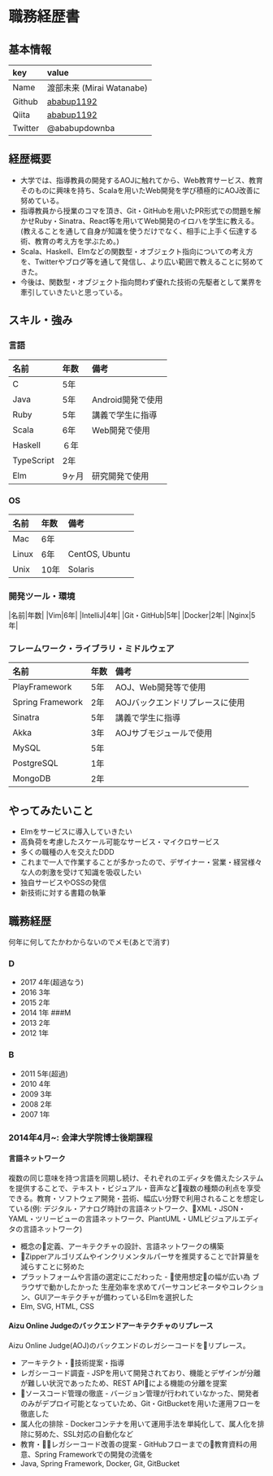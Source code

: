 # 職務経歴書

## 基本情報

|key | value |
|:--|:-------|
|Name | 渡部未来 (Mirai Watanabe)|
|Github| [ababup1192](https://github.com/ababup1192) |
|Qiita| [ababup1192](https://qiita.com/ababup1192) 
|Twitter| @ababupdownba|

## 経歴概要

- 大学では、指導教員の開発するAOJに触れてから、Web教育サービス、教育そのものに興味を持ち、Scalaを用いたWeb開発を学び積極的にAOJ改善に努めている。
- 指導教員から授業のコマを頂き、Git・GitHubを用いたPR形式での問題を解かせRuby・Sinatra、React等を用いてWeb開発のイロハを学生に教える。(教えることを通して自身が知識を使うだけでなく、相手に上手く伝達する術、教育の考え方を学ぶため。)
- Scala、Haskell、Elmなどの関数型・オブジェクト指向についての考え方を、Twitterやブログ等を通して発信し、より広い範囲で教えることに努めてきた。
- 今後は、関数型・オブジェクト指向問わず優れた技術の先駆者として業界を牽引していきたいと思っている。

## スキル・強み

### 言語

|名前|年数|備考|
|:--|:--|:--|
|C| 5年|
|Java| 5年|Android開発で使用|
|Ruby| 5年|講義で学生に指導|
|Scala|6年|Web開発で使用|
|Haskell|６年|
|TypeScript| 2年|
|Elm| 9ヶ月|研究開発で使用|

### OS

|名前|年数|備考|
|:---|:--|:--|
|Mac|6年||
|Linux|6年|CentOS, Ubuntu|
|Unix|10年|Solaris|

### 開発ツール・環境

|名前|年数|
|Vim|6年|
|IntelliJ|4年|
|Git・GitHub|5年|
|Docker|2年|
|Nginx|5年|

### フレームワーク・ライブラリ・ミドルウェア

|名前|年数|備考|
|:---|:--|:--|
|PlayFramework|5年|AOJ、Web開発等で使用|
|Spring Framework|2年|AOJバックエンドリプレースに使用|
|Sinatra|5年|講義で学生に指導|
|Akka|3年|AOJサブモジュールで使用|
|MySQL|5年|
|PostgreSQL|1年|
|MongoDB|2年|


## やってみたいこと

- Elmをサービスに導入していきたい
- 高負荷を考慮したスケール可能なサービス・マイクロサービス
- 多くの職種の人を交えたDDD
- これまで一人で作業することが多かったので、デザイナー・営業・経営様々な人の刺激を受けて知識を吸収したい
- 独自サービスやOSSの発信
- 新技術に対する書籍の執筆

## 職務経歴

何年に何してたかわからないのでメモ(あとで消す)

### D
- 2017 4年(超過なう)
- 2016 3年
- 2015 2年
- 2014 1年
###M
- 2013 2年
- 2012 1年
### B
- 2011 5年(超過)
- 2010 4年
- 2009 3年
- 2008 2年
- 2007 1年

### 2014年4月~: 会津大学院博士後期課程

#### 言語ネットワーク

複数の同じ意味を持つ言語を同期し続け、それぞれのエディタを備えたシステムを提供することで、テキスト・ビジュアル・音声など複数の種類の利点を享受できる。教育・ソフトウェア開発・芸術、幅広い分野で利用されることを想定している(例: デジタル・アナログ時計の言語ネットワーク、XML・JSON・YAML・ツリービューの言語ネットワーク、PlantUML・UMLビジュアルエディタの言語ネットワーク)

- 概念の定義、アーキテクチャの設計、言語ネットワークの構築
- Zipperアルゴリズムやインクリメンタルパーサを推奨することで計算量を減らすことに努めた
- プラットフォームや言語の選定にこだわった - 使用想定の幅が広い為 ブラウザで動かしたかった 生産効率を求めてパーサコンビネータやコレクション、GUIアーキテクチャが備わっているElmを選択した
- Elm, SVG, HTML, CSS

#### Aizu Online Judgeのバックエンドアーキテクチャのリプレース

Aizu Online Judge(AOJ)のバックエンドのレガシーコードをリプレース。

- アーキテクト・技術提案・指導
- レガシーコード調査 - JSPを用いて開発されており、機能とデザインが分離が難しい状況であったため、REST APIによる機能の分離を提案
- ソースコード管理の徹底 - バージョン管理が行われていなかった、開発者のみがデプロイ可能となっていため、Git・GitBucketを用いた運用フローを徹底した
- 属人化の排除 - Dockerコンテナを用いて運用手法を単純化して、属人化を排除に努めた、SSL対応の自動化など
- 教育・レガシーコード改善の提案 - GitHubフローまでの教育資料の用意、Spring Frameworkでの開発の流儀を
- Java, Spring Framework, Docker, Git, GitBucket


